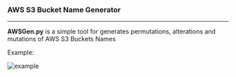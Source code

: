 ### AWS S3 Bucket Name Generator
---

__AWSGen.py__ is a simple tool for generates permutations, alterations and mutations of AWS S3 Buckets Names

Example:

![example](https://raw.githubusercontent.com/m4ll0k/AWSGen.py/master/example.png)
